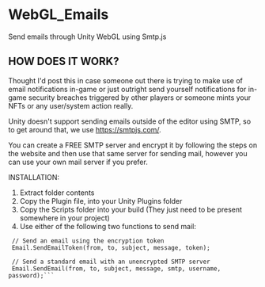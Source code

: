 # WebGL_Emails
Send emails through Unity WebGL using Smtp.js

## HOW DOES IT WORK?

Thought I'd post this in case someone out there is trying to make use of email notifications in-game or just outright send yourself notifications for in-game security breaches triggered by other players or someone mints your NFTs or any user/system action really.

Unity doesn't support sending emails outside of the editor using SMTP, so to get around that, we use https://smtpjs.com/.

You can create a FREE SMTP server and encrypt it by following the steps on the website and then use that same server for sending mail, however you can use your own mail server if you prefer. 


INSTALLATION:

1. Extract folder contents
2. Copy the Plugin file, into your Unity Plugins folder
3. Copy the Scripts folder into your build (They just need to be present somewhere in your project)
4. Use either of the following two functions to send mail:

 ``` 
  // Send an email using the encryption token
  Email.SendEmailToken(from, to, subject, message, token);

  // Send a standard email with an unencrypted SMTP server
  Email.SendEmail(from, to, subject, message, smtp, username, password);```
